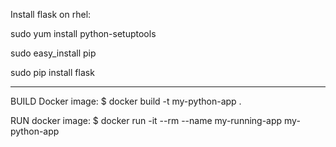 
Install flask on rhel:

sudo yum install python-setuptools

sudo easy_install pip

sudo pip install flask


------------------------------------------------
BUILD Docker image:
$ docker build -t my-python-app .

RUN docker image:
$ docker run -it --rm --name my-running-app my-python-app
